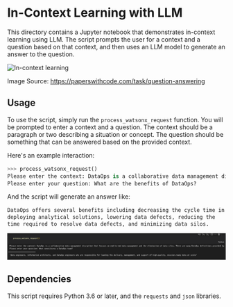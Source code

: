 # In-Context Learning with LLM

This directory contains a Jupyter notebook that demonstrates in-context learning using LLM. The script prompts the user for a context and a question based on that context, and then uses an LLM model to generate an answer to the question.

![In-context learning](https://production-media.paperswithcode.com/thumbnails/task/c9598674-b034-477e-b5ec-a7e324336280.jpg) 

Image Source: https://paperswithcode.com/task/question-answering

## Usage

To use the script, simply run the `process_watsonx_request` function. You will be prompted to enter a context and a question. The context should be a paragraph or two describing a situation or concept. The question should be something that can be answered based on the provided context.

Here's an example interaction:

```python
>>> process_watsonx_request()
Please enter the context: DataOps is a collaborative data management discipline that focuses on end-to-end data management and the elimination of data silos...
Please enter your question: What are the benefits of DataOps?
```

And the script will generate an answer like:

```
DataOps offers several benefits including decreasing the cycle time in deploying analytical solutions, lowering data defects, reducing the time required to resolve data defects, and minimizing data silos.
```

![Example interaction](/5.%20In-context%20learning%20using%20LLM/Screenshot/notebook.png)

## Dependencies

This script requires Python 3.6 or later, and the `requests` and `json` libraries.
